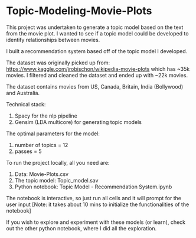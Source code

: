 # Topic-Modeling-Movie-Plots

This project was undertaken to generate a topic model based on the text from the movie plot. I wanted to see if a topic model could be developed to identify relationships between movies. 

I built a recommendation system based off of the topic model I developed.

The dataset was originally picked up from: https://www.kaggle.com/jrobischon/wikipedia-movie-plots which has ~35k movies. I filtered and cleaned the dataset and ended up with ~22k movies.

The dataset contains movies from US, Canada, Britain, India (Bollywood) and Australia.

Technical stack:
1. Spacy for the nlp pipeline
2. Gensim (LDA multicore) for generating topic models

The optimal parameters for the model:
1. number of topics = 12
2. passes = 5

To run the project locally, all you need are:
1. Data: Movie-Plots.csv 
2. The topic model: Topic_model.sav
3. Python notebook: Topic Model - Recommendation System.ipynb

The notebook is interactive, so just run all cells and it will prompt for the user input [Note: it takes about 10 mins to initialize the functionalities of the notebook]

If you wish to explore and experiment with these models (or learn), check out the other python notebook, where I did all the exploration.
